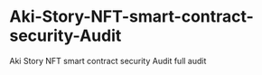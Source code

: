 # Aki-Story-NFT-smart-contract-security-Audit
Aki Story NFT smart contract security Audit full audit
